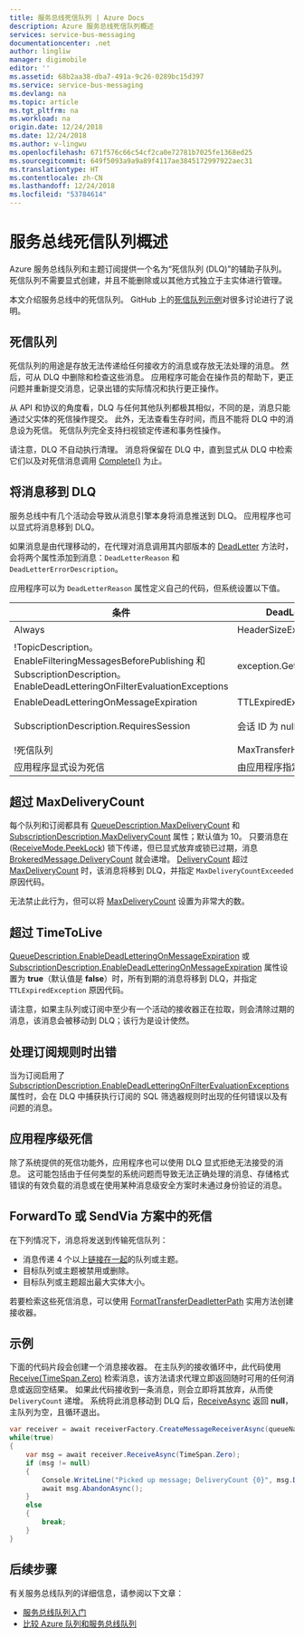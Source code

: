 ```yaml
---
title: 服务总线死信队列 | Azure Docs
description: Azure 服务总线死信队列概述
services: service-bus-messaging
documentationcenter: .net
author: lingliw
manager: digimobile
editor: ''
ms.assetid: 68b2aa38-dba7-491a-9c26-0289bc15d397
ms.service: service-bus-messaging
ms.devlang: na
ms.topic: article
ms.tgt_pltfrm: na
ms.workload: na
origin.date: 12/24/2018
ms.date: 12/24/2018
ms.author: v-lingwu
ms.openlocfilehash: 671f576c66c54cf2ca0e72781b7025fe1368ed25
ms.sourcegitcommit: 649f5093a9a9a89f4117ae3845172997922aec31
ms.translationtype: HT
ms.contentlocale: zh-CN
ms.lasthandoff: 12/24/2018
ms.locfileid: "53784614"
---
```

# <a name="overview-of-service-bus-dead-letter-queues"></a>服务总线死信队列概述

Azure 服务总线队列和主题订阅提供一个名为“死信队列 (DLQ)”的辅助子队列。 死信队列不需要显式创建，并且不能删除或以其他方式独立于主实体进行管理。

本文介绍服务总线中的死信队列。 GitHub 上的[死信队列示例](https://github.com/Azure/azure-service-bus/tree/master/samples/DotNet/Microsoft.ServiceBus.Messaging/DeadletterQueue)对很多讨论进行了说明。
 
## <a name="the-dead-letter-queue"></a>死信队列

死信队列的用途是存放无法传递给任何接收方的消息或存放无法处理的消息。 然后，可从 DLQ 中删除和检查这些消息。 应用程序可能会在操作员的帮助下，更正问题并重新提交消息，记录出错的实际情况和执行更正操作。 

从 API 和协议的角度看，DLQ 与任何其他队列都极其相似，不同的是，消息只能通过父实体的死信操作提交。 此外，无法查看生存时间，而且不能将 DLQ 中的消息设为死信。 死信队列完全支持扫视锁定传递和事务性操作。

请注意，DLQ 不自动执行清理。 消息将保留在 DLQ 中，直到显式从 DLQ 中检索它们以及对死信消息调用 [Complete()](/dotnet/api/microsoft.azure.servicebus.queueclient.completeasync) 为止。

## <a name="moving-messages-to-the-dlq"></a>将消息移到 DLQ

服务总线中有几个活动会导致从消息引擎本身将消息推送到 DLQ。 应用程序也可以显式将消息移到 DLQ。 

如果消息是由代理移动的，在代理对消息调用其内部版本的 [DeadLetter](/dotnet/api/microsoft.azure.servicebus.queueclient.deadletterasync) 方法时，会将两个属性添加到消息：`DeadLetterReason` 和 `DeadLetterErrorDescription`。

应用程序可以为 `DeadLetterReason` 属性定义自己的代码，但系统设置以下值。

| 条件                                                                                                                             | DeadLetterReason            | DeadLetterErrorDescription                                                       |
| --- | --- | --- |
| Always                                                                                                                                | HeaderSizeExceeded          | 已超过此流的大小配额。                                |
| !TopicDescription。<br />EnableFilteringMessagesBeforePublishing 和 SubscriptionDescription。<br />EnableDeadLetteringOnFilterEvaluationExceptions | exception.GetType().Name    | exception.Message                                                                |
| EnableDeadLetteringOnMessageExpiration                                                                                                | TTLExpiredException         | 消息已过期并已设为死信。                                       |
| SubscriptionDescription.RequiresSession                                                                                               | 会话 ID 为 null。         | 启用会话的实体不允许使用会话标识符为 null 的消息。 |
| !死信队列                                                                                                                    | MaxTransferHopCountExceeded | Null                                                                             |
| 应用程序显式设为死信                                                                                                   | 由应用程序指定    | 由应用程序指定                                                         |

## <a name="exceeding-maxdeliverycount"></a>超过 MaxDeliveryCount

每个队列和订阅都具有 [QueueDescription.MaxDeliveryCount](/dotnet/api/microsoft.servicebus.messaging.queuedescription.maxdeliverycount) 和 [SubscriptionDescription.MaxDeliveryCount](/dotnet/api/microsoft.servicebus.messaging.subscriptiondescription.maxdeliverycount) 属性；默认值为 10。 只要消息在 ([ReceiveMode.PeekLock](/dotnet/api/microsoft.azure.servicebus.receivemode)) 锁下传递，但已显式放弃或锁已过期，消息 [BrokeredMessage.DeliveryCount](/dotnet/api/microsoft.servicebus.messaging.brokeredmessage) 就会递增。 [DeliveryCount](/dotnet/api/microsoft.servicebus.messaging.brokeredmessage) 超过 [MaxDeliveryCount](/dotnet/api/microsoft.servicebus.messaging.queuedescription.maxdeliverycount) 时，该消息将移到 DLQ，并指定 `MaxDeliveryCountExceeded` 原因代码。

无法禁止此行为，但可以将 [MaxDeliveryCount](/dotnet/api/microsoft.servicebus.messaging.queuedescription.maxdeliverycount) 设置为非常大的数。

## <a name="exceeding-timetolive"></a>超过 TimeToLive

[QueueDescription.EnableDeadLetteringOnMessageExpiration](/dotnet/api/microsoft.servicebus.messaging.queuedescription#Microsoft_ServiceBus_Messaging_QueueDescription_EnableDeadLetteringOnMessageExpiration) 或 [SubscriptionDescription.EnableDeadLetteringOnMessageExpiration](/dotnet/api/microsoft.servicebus.messaging.subscriptiondescription#Microsoft_ServiceBus_Messaging_SubscriptionDescription_EnableDeadLetteringOnMessageExpiration) 属性设置为 **true**（默认值是 **false**）时，所有到期的消息将移到 DLQ，并指定 `TTLExpiredException` 原因代码。

请注意，如果主队列或订阅中至少有一个活动的接收器正在拉取，则会清除过期的消息，该消息会被移动到 DLQ；该行为是设计使然。

## <a name="errors-while-processing-subscription-rules"></a>处理订阅规则时出错

当为订阅启用了 [SubscriptionDescription.EnableDeadLetteringOnFilterEvaluationExceptions](/dotnet/api/microsoft.servicebus.messaging.subscriptiondescription#Microsoft_ServiceBus_Messaging_SubscriptionDescription_EnableDeadLetteringOnFilterEvaluationExceptions) 属性时，会在 DLQ 中捕获执行订阅的 SQL 筛选器规则时出现的任何错误以及有问题的消息。

## <a name="application-level-dead-lettering"></a>应用程序级死信

除了系统提供的死信功能外，应用程序也可以使用 DLQ 显式拒绝无法接受的消息。 这可能包括由于任何类型的系统问题而导致无法正确处理的消息、存储格式错误的有效负载的消息或在使用某种消息级安全方案时未通过身份验证的消息。

## <a name="dead-lettering-in-forwardto-or-sendvia-scenarios"></a>ForwardTo 或 SendVia 方案中的死信

在下列情况下，消息将发送到传输死信队列：

- 消息传递 4 个以上[链接在一起](service-bus-auto-forwarding.md)的队列或主题。
- 目标队列或主题被禁用或删除。
- 目标队列或主题超出最大实体大小。

若要检索这些死信消息，可以使用 [FormatTransferDeadletterPath](/dotnet/api/microsoft.azure.servicebus.entitynamehelper.formattransferdeadletterpath) 实用方法创建接收器。

## <a name="example"></a>示例

下面的代码片段会创建一个消息接收器。 在主队列的接收循环中，此代码使用 [Receive(TimeSpan.Zero)](/dotnet/api/microsoft.servicebus.messaging.messagereceiver#Microsoft_ServiceBus_Messaging_MessageReceiver_Receive_System_TimeSpan_) 检索消息，该方法请求代理立即返回随时可用的任何消息或返回空结果。 如果此代码接收到一条消息，则会立即将其放弃，从而使 `DeliveryCount` 递增。 系统将此消息移动到 DLQ 后，[ReceiveAsync](/dotnet/api/microsoft.servicebus.messaging.messagereceiver#Microsoft_ServiceBus_Messaging_MessageReceiver_ReceiveAsync_System_TimeSpan_) 返回 **null**，主队列为空，且循环退出。

```csharp
var receiver = await receiverFactory.CreateMessageReceiverAsync(queueName, ReceiveMode.PeekLock);
while(true)
{
    var msg = await receiver.ReceiveAsync(TimeSpan.Zero);
    if (msg != null)
    {
        Console.WriteLine("Picked up message; DeliveryCount {0}", msg.DeliveryCount);
        await msg.AbandonAsync();
    }
    else
    {
        break;
    }
}
```

## <a name="next-steps"></a>后续步骤
有关服务总线队列的详细信息，请参阅以下文章：

* [服务总线队列入门](service-bus-dotnet-get-started-with-queues.md)
* [比较 Azure 队列和服务总线队列](service-bus-azure-and-service-bus-queues-compared-contrasted.md)